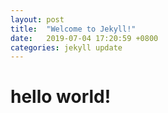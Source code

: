 ```yaml
---
layout: post
title:  "Welcome to Jekyll!"
date:   2019-07-04 17:20:59 +0800
categories: jekyll update
---
```

# hello world!
